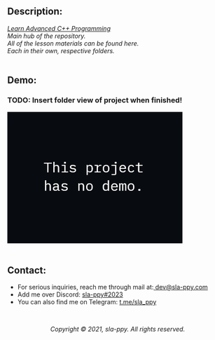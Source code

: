 ## Description:
*[Learn Advanced C++ Programming](https://www.udemy.com/course/learn-advanced-c-programming/)
<br>Main hub of the repository.
<br>All of the lesson materials can be found here.
<br>Each in their own, respective folders.*
<br>
<br>


## Demo:
### TODO: Insert folder view of project when finished!
<img src="https://github.com/sla-ppy/sla-ppy/blob/master/nodemo.png" alt="nodemo.png">
<br>
<br>


## Contact:
* For serious inquiries, reach me through mail at:<a href="mailto:dev@sla-ppy.com"> dev@sla-ppy.com</a><br>
* Add me over Discord: <a href="https://discord.com/users/545219738398097408">sla-ppy#2023</a><br>
* You can also find me on Telegram: <a href="https://t.me/sla_ppy">t.me/sla_ppy</a><br>
<br>


<p align="center">
<em>Copyright © 2021, sla-ppy. All rights reserved.</em>
</p>

